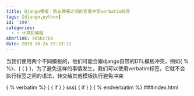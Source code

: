 ```yaml
---
title: Django模板：防止模板之间的变量冲突verbatim标签
tags: [django,python]
id: '199'
categories:
  - - 计算机编程
abbrlink: 9d5bc76b
date: 2018-10-24 15:23:13
---
```


当我们使用两个不同模板的，他们可能会跟django自带的DTL模板冲突，例如{ % %}、{ { } }，为了避免这样的事情发生，我们可以使用verbatim标签，它就不会执行标签之间的语法，转交给其他模板执行避免冲突

{ % verbatim %}
{ { if } } sss{ { if } }
{ % endverbatim %}      ###index.html
